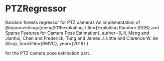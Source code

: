 # PTZRegressor
Random forests regressor for PTZ cameras
An implementation of 
@inproceedings{meng2016exploiting,
  title={Exploiting Random {RGB} and Sparse Features for Camera Pose Estimation},
  author={Lili, Meng and Jianhui, Chen and Frederick, Tung and James J. Little and Clarence W. de Silva},
  booktitle={BMVC},
  year={2016}
}

for the PTZ camera pose estimation part.
